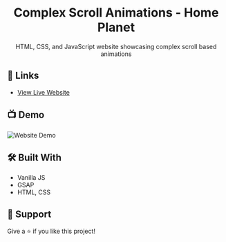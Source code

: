 <h1 align="center">Complex Scroll Animations - Home Planet</h1>

<p align="center">HTML, CSS, and JavaScript website showcasing complex scroll based animations</p>

## 🔗 Links

- [View Live Website](https://andrey-mitko.github.io/Home-Planet/ "Live View")

## 📺 Demo

![Website Demo](assets/demo.gif)

## 🛠 Built With

- Vanilla JS
- GSAP
- HTML, CSS

## 🤝 Support

Give a ⭐️ if you like this project!
